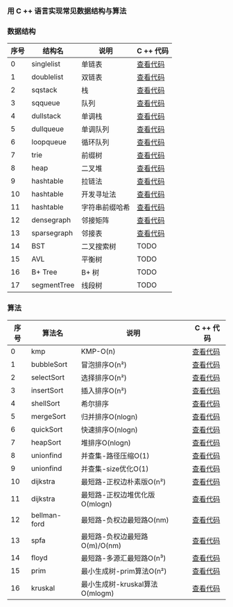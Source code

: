 ### 用 C ++ 语言实现常见数据结构与算法


### 数据结构

| 序号 | 结构名      | 说明           | C ++ 代码                                                                                             |
|------|-------------|----------------|-------------------------------------------------------------------------------------------------------|
| 0    | singlelist  | 单链表         | [查看代码](https://github.com/MiniKimmy/c-dsa/blob/master/algorithms/list/singlelist/staticlist.cpp)  |
| 1    | doublelist  | 双链表         | [查看代码](https://github.com/MiniKimmy/c-dsa/blob/master/algorithms/list/doublelist/doublelist.cpp)  |
| 2    | sqstack     | 栈             | [查看代码](https://github.com/MiniKimmy/c-dsa/blob/master/algorithms/stack/sqstack.cpp)               |
| 3    | sqqueue     | 队列           | [查看代码](https://github.com/MiniKimmy/c-dsa/blob/master/algorithms/queue/sqqueue.cpp)               |
| 4    | dullstack   | 单调栈         | [查看代码](https://github.com/MiniKimmy/c-dsa/blob/master/algorithms/stack/dullstack.cpp)             |
| 5    | dullqueue   | 单调队列       | [查看代码](https://github.com/MiniKimmy/c-dsa/blob/master/algorithms/queue/dullqueue.cpp)             |
| 6    | loopqueue   | 循环队列       | [查看代码](https://github.com/MiniKimmy/c-dsa/blob/master/algorithms/queue/loopqueue.cpp)             |
| 7    | trie        | 前缀树         | [查看代码](https://github.com/MiniKimmy/c-dsa/blob/master/algorithms/tree/trie/trie.cpp)              |
| 8    | heap        | 二叉堆         | [查看代码](https://github.com/MiniKimmy/c-dsa/blob/master/algorithms/heap/heap.cpp)                   |
| 9    | hashtable   | 拉链法         | [查看代码](https://github.com/MiniKimmy/c-dsa/blob/master/algorithms/hashtable/hashtable_chain.cpp)   |
| 10   | hashtable   | 开发寻址法     | [查看代码](https://github.com/MiniKimmy/c-dsa/blob/master/algorithms/hashtable/hashtable_address.cpp) |
| 11   | hashtable   | 字符串前缀哈希 | [查看代码](https://github.com/MiniKimmy/c-dsa/blob/master/algorithms/hashtable/hashtable_prefix.cpp)  |
| 12   | densegraph  | 邻接矩阵       | [查看代码](https://github.com/MiniKimmy/c-dsa/blob/master/algorithms/graph/densegraph.cpp)            |
| 13   | sparsegraph | 邻接表         | [查看代码](https://github.com/MiniKimmy/c-dsa/blob/master/algorithms/graph/sparsegraph.cpp)           |
| 14   | BST         | 二叉搜索树     | TODO                                                                                                  |
| 15   | AVL         | 平衡树         | TODO                                                                                                  |
| 16   | B+ Tree     | B+ 树          | TODO                                                                                                  |
| 17   | segmentTree | 线段树         | TODO                                                                                                  |



### 算法

| 序号 | 算法名       | 说明                           | C ++ 代码                                                                                          |
|------|--------------|--------------------------------|----------------------------------------------------------------------------------------------------|
| 0    | kmp          | KMP-O(n)                       | [查看代码](https://github.com/MiniKimmy/c-dsa/blob/master/algorithms/kmp/kmp.cpp)                  |
| 1    | bubbleSort   | 冒泡排序O(n²)                  | [查看代码](https://github.com/MiniKimmy/c-dsa/blob/master/algorithms/sort/bubbleSort.cpp)          |
| 2    | selectSort   | 选择排序O(n²)                  | [查看代码](https://github.com/MiniKimmy/c-dsa/blob/master/algorithms/sort/selectSort.cpp)          |
| 3    | insertSort   | 插入排序O(n²)                  | [查看代码](https://github.com/MiniKimmy/c-dsa/blob/master/algorithms/sort/insertSort.cpp)          |
| 4    | shellSort    | 希尔排序                       | [查看代码](https://github.com/MiniKimmy/c-dsa/blob/master/algorithms/sort/shellSort.cpp)           |
| 5    | mergeSort    | 归并排序O(nlogn)               | [查看代码](https://github.com/MiniKimmy/c-dsa/blob/master/algorithms/sort/mergeSort.cpp)           |
| 6    | quickSort    | 快速排序O(nlogn)               | [查看代码](https://github.com/MiniKimmy/c-dsa/blob/master/algorithms/sort/quickSort.cpp)           |
| 7    | heapSort     | 堆排序O(nlogn)                 | [查看代码](https://github.com/MiniKimmy/c-dsa/blob/master/algorithms/sort/heapSort.cpp)            |
| 8    | unionfind    | 并查集-路径压缩O(1)            | [查看代码](https://github.com/MiniKimmy/c-dsa/blob/master/algorithms/unionfind/unionfind.cpp)      |
| 9    | unionfind    | 并查集-size优化O(1)            | [查看代码](https://github.com/MiniKimmy/c-dsa/blob/master/algorithms/unionfind/unionfind_size.cpp) |
| 10   | dijkstra     | 最短路-正权边朴素版O(n²)       | [查看代码](https://github.com/MiniKimmy/c-dsa/blob/master/algorithms/graph/dijkstra.cpp)           |
| 11   | dijkstra     | 最短路-正权边堆优化版O(mlogn)  | [查看代码](https://github.com/MiniKimmy/c-dsa/blob/master/algorithms/graph/dijkstra_heap.cpp)      |
| 12   | bellman-ford | 最短路-负权边最短路O(nm)       | [查看代码](https://github.com/MiniKimmy/c-dsa/blob/master/algorithms/graph/bellman_ford.cpp)       |
| 13   | spfa         | 最短路-负权边最短路O(m)/O(nm)  | [查看代码](https://github.com/MiniKimmy/c-dsa/blob/master/algorithms/graph/spfa.cpp)               |
| 14   | floyd        | 最短路-多源汇最短路O(n³)       | [查看代码](https://github.com/MiniKimmy/c-dsa/blob/master/algorithms/graph/floyd.cpp)              |
| 15   | prim         | 最小生成树-prim算法O(n²)       | [查看代码](https://github.com/MiniKimmy/c-dsa/blob/master/algorithms/graph/prim.cpp)               |
| 16   | kruskal      | 最小生成树-kruskal算法O(mlogm) | [查看代码](https://github.com/MiniKimmy/c-dsa/blob/master/algorithms/graph/kruskal.cpp)              |